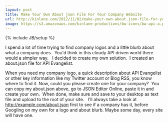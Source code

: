 ```yaml
---
layout: post
title: Make Your Own About json File For Your Company Website
url: http://kinlane.com/2012/11/02/make-your-own-about.json-file-for-your-company-website/
image: https://s3.amazonaws.com/kinlane-productions/bw-icons/bw-api-a.png
---
```

{% include JB/setup %}
I spend a lot of time trying to find company logos and a little blurb about what a company does. &nbsp;You'd think in this cloudy API driven world there would a simpler way. &nbsp;
I decided to create my own solution. &nbsp;I created an about.json file for API Evangelist.

When you need my company logo, a quick description about API Evangelist or other key information like my Twitter account or Blog RSS, you know where to find it.
Now, could you please create one for your company? &nbsp;You can copy my about.json above, go to JSON Editor Online, paste it in and create your own. &nbsp;When done, make sure and save to your desktop as text file and upload to the root of your site. &nbsp;
I'll always take a look at http://example.com/about.json first to see if a company has it, before Googling on my own for a logo and about blurb.
Maybe some day, every site will have one.
